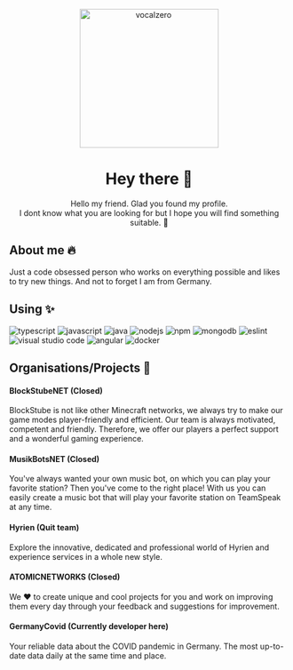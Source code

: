 <p align="center">
  <img alt="vocalzero" src="https://i.imgur.com/UHM8ieu.png" width="250" />
</p>
<h1 align="center">
  Hey there 👋
</h1>
<p align="center">
  Hello my friend. Glad you found my profile.<br>I dont know what you are looking for but I hope you will find something suitable. 🙌
</p>

## About me 🔥
Just a code obsessed person who works on everything possible and likes to try new things. And not to forget I am from Germany.

## Using ✨
<img src="https://img.shields.io/badge/-TypeScript-blue?style=flat-square&logo=typescript&logoColor=white" alt="typescript"> <img src="https://img.shields.io/badge/-JavaScript-yellow?style=flat-square&logo=javascript&logoColor=white" alt="javascript"> <img src="https://img.shields.io/badge/-Java-orange?style=flat-square&logo=java&logoColor=white" alt="java"> <img src="https://img.shields.io/badge/-NodeJS-red?style=flat-square&logo=node.js&logoColor=white" alt="nodejs"> <img src="https://img.shields.io/badge/-NPM-red?style=flat-square&logo=npm&logoColor=white" alt="npm"> <img src="https://img.shields.io/badge/-MongoDB-green?style=flat-square&logo=mongodb&logoColor=white" alt="mongodb"> <img src="https://img.shields.io/badge/-ESLint-purple?style=flat-square&logo=eslint&logoColor=white" alt="eslint"> <img src="https://img.shields.io/badge/-Visual%20Studio%20Code-blue?style=flat-square&logo=visual-studio-code&logoColor=white" alt="visual studio code"> <img src="https://img.shields.io/badge/-Angular-red?style=flat-square&logo=angular&logoColor=white" alt="angular"> <img src="https://img.shields.io/badge/-Docker-blue?style=flat-square&logo=docker&logoColor=white" alt="docker">

## Organisations/Projects 🔧
#### BlockStubeNET (Closed)
BlockStube is not like other Minecraft networks, we always try to make our game modes player-friendly and efficient. Our team is always motivated, competent and friendly. Therefore, we offer our players a perfect support and a wonderful gaming experience.

#### MusikBotsNET (Closed)
You've always wanted your own music bot, on which you can play your favorite station? Then you've come to the right place! With us you can easily create a music bot that will play your favorite station on TeamSpeak at any time.

#### Hyrien (Quit team)
Explore the innovative, dedicated and professional world of Hyrien and experience services in a whole new style.

#### ATOMICNETWORKS (Closed)
We ❤️ to create unique and cool projects for you and work on improving them every day through your feedback and suggestions for improvement.

#### GermanyCovid (Currently developer here)
Your reliable data about the COVID pandemic in Germany. The most up-to-date data daily at the same time and place.
